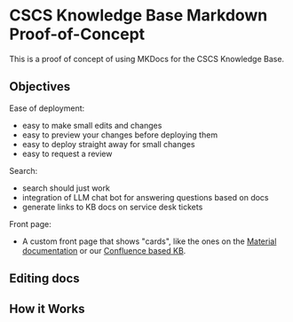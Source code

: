 # CSCS Knowledge Base Markdown Proof-of-Concept

This is a proof of concept of using MKDocs for the CSCS Knowledge Base.

## Objectives

Ease of deployment:
* easy to make small edits and changes
* easy to preview your changes before deploying them
* easy to deploy straight away for small changes
* easy to request a review

Search:
* search should just work
* integration of LLM chat bot for answering questions based on docs
* generate links to KB docs on service desk tickets

Front page:
* A custom front page that shows "cards", like the ones on the [Material documentation](https://squidfunk.github.io/mkdocs-material/) or our [Confluence based KB](https://squidfunk.github.io/mkdocs-material/).

## Editing docs



## How it Works
